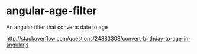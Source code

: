 # angular-age-filter
An angular filter that converts date to age

http://stackoverflow.com/questions/24883308/convert-birthday-to-age-in-angularjs
